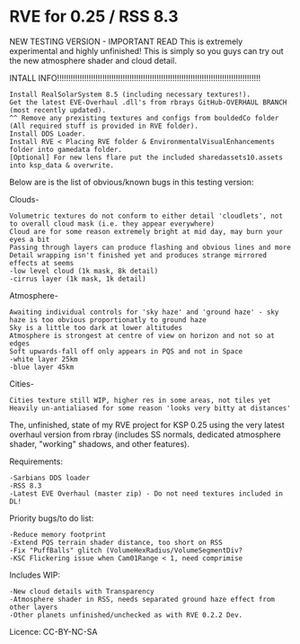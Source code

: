 RVE for 0.25 / RSS 8.3
============

NEW TESTING VERSION - IMPORTANT READ
This is extremely experimental and highly unfinished!
This is simply so you guys can try out the new atmosphere shader and cloud detail.

INTALL INFO!!!!!!!!!!!!!!!!!!!!!!!!!!!!!!!!!!!!!!!!!!!!!!!!!!!!!!!!!!!!!!!!!!!!!!!!!!!!!!!!!!!!!!!!!!

	Install RealSolarSystem 8.5 (including necessary textures!).
	Get the latest EVE-Overhaul .dll's from rbrays GitHub-OVERHAUL BRANCH (most recently updated).
	^^ Remove any prexisting textures and configs from bouldedCo folder (All required stuff is provided in RVE folder).
	Install DDS Loader.
	Install RVE < Placing RVE folder & EnvironmentalVisualEnhancements folder into gamedata folder.
	[Optional] For new lens flare put the included sharedassets10.assets into ksp_data & overwrite.

Below are is the list of obvious/known bugs in this testing version:

Clouds-

	Volumetric textures do not conform to either detail 'cloudlets', not to overall cloud mask (i.e. they appear everywhere)
	Cloud are for some reason extremely bright at mid day, may burn your eyes a bit
	Passing through layers can produce flashing and obvious lines and more
	Detail wrapping isn't finished yet and produces strange mirrored effects at seems
	-low level cloud (1k mask, 8k detail)
	-cirrus layer (1k mask, 1k detail)

Atmosphere-

	Awaiting individual controls for 'sky haze' and 'ground haze' - sky haze is too obvious proportionatly to ground haze
	Sky is a little too dark at lower altitudes
	Atmosphere is strongest at centre of view on horizon and not so at edges
	Soft upwards-fall off only appears in PQS and not in Space
	-white layer 25km
	-blue layer 45km

Cities-

	Cities texture still WIP, higher res in some areas, not tiles yet
	Heavily un-antialiased for some reason 'looks very bitty at distances'



The, unfinished, state of my RVE project for KSP 0.25 using the very latest overhaul version from rbray (includes SS normals, dedicated atmosphere shader, "working" shadows, and other features).


Requirements:

	-Sarbians DDS loader
 	-RSS 8.3
 	-Latest EVE Overhaul (master zip) - Do not need textures included in DL!

Priority bugs/to do list:

	-Reduce memory footprint
	-Extend PQS terrain shader distance, too short on RSS
	-Fix "PuffBalls" glitch (VolumeHexRadius/VolumeSegmentDiv?
	-KSC Flickering issue when Cam01Range < 1, need comprimise

Includes WIP:

	-New cloud details with Transparency
	-Atmosphere shader in RSS, needs separated ground haze effect from other layers
	-Other planets unfinished/unchecked as with RVE 0.2.2 Dev.


Licence: CC-BY-NC-SA
